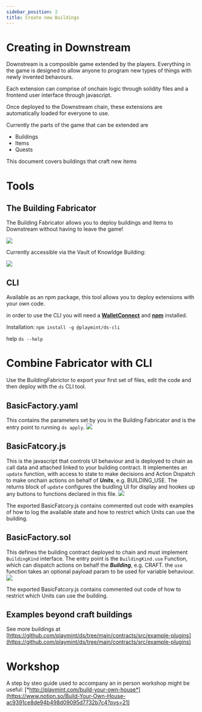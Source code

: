 ```yaml
---
sidebar_position: 2
title: Create new Buildings
---
```

# Creating in Downstream

Downstream is a composible game extended by the players. Everything in the game is designed to allow anyone to program new types of things with newly invented behavours.

Each extension can comprise of onchain logic through solidity files and a frontend user interface through javascript.

Once deployed to the Downstream chain, these extensions are automatically loaded for everyone to use.

Currently the parts of the game that can be extended are

- Buildings
- Items
- Quests

This document covers buildings that craft new items

# Tools

## The Building Fabricator

The Building Fabricator allows you to deploy buildings and items to Downstream without having to leave the game!

![](images/docs/building-fabrictor.png)

Currently accessible via the Vault of Knowldge Building:

![](images/docs/vault-of-knowledge.png)  

## CLI

Available as an npm package, this tool allows you to deploy extensions with your own code.

in order to use the CLI you will need a [**WalletConnect**](https://walletconnect.com/explorer) and [**npm**](https://docs.npmjs.com/downloading-and-installing-node-js-and-npm) installed.

Installation: `npm install -g @playmint/ds-cli`

help `ds --help`

# Combine Fabricator with CLI

Use the BuildingFabrictor to export your first set of files, edit the code and then deploy with the `ds` CLI tool.
        
## BasicFactory.yaml
This contains the parameters set by you in the Building Fabricator and is the entry point to running `ds apply`.
![](images/docs/basic-factory-yaml.png)
        
## BasicFatcory.js
This is the javascript that controls UI behaviour and is deployed to chain as call data and attached linked to your building contract. It implementes an `update` function, with access to state to make decisions and Action Dispatch to make onchain actions on behalf of ***Units***, e.g. BUILDING_USE. The returns block of `update` configures the buidling UI for display and hookes up any buttons to functions declared in this file.
![](images/docs/basic-factory-js.png)

The exported BasicFatcory.js contains commented out code with examples of how to log the available state and how to restrict which Units can use the building.
        
## BasicFactory.sol
This defines the building contract deployed to chain and must implement `BuildingKind` interface. The entry point is the `BuildingKind.use` Function, which can dispatch actions on behalf the ***Building***, e.g. CRAFT. the `use` function takes an optional payload param to be used for variable behaviour.
![](images/docs/basic-factory-sol.png)

The exported BasicFatcory.js contains commented out code of how to restrict which Units can use the building.
        
## Examples beyond craft buildings
See more buildings at [https://github.com/playmint/ds/tree/main/contracts/src/example-plugins](https://github.com/playmint/ds/tree/main/contracts/src/example-plugins)

# Workshop 
A step by steo guide used to accompany an in person workshop might be useful:
[*http://playmint.com/build-your-own-house*](https://www.notion.so/Build-Your-Own-House-ac9391ce8de94b498d09095d7732b7c4?pvs=21)

    

